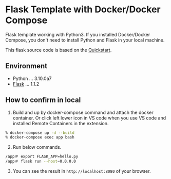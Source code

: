 # Flask Template with Docker/Docker Compose

Flask template working with Python3.
If you installed Docker/Docker Compose, you don't need to install Python and Flask in your local machine.

This flask source code is based on the [Quickstart](https://flask.palletsprojects.com/en/1.1.x/quickstart/). 

## Environment

- Python ... 3.10.0a7
- [Flask](https://flask.palletsprojects.com/) ... 1.1.2

## How to confirm in local

1. Build and up by docker-compose command and attach the docker container.
Or click left lower icon in VS code when you use VS code and installed Remote Containers in the extension.

```sh
% docker-compose up -d --build
% docker-compose exec app bash
```

2. Run below commands.

```sh
/app＃ export FLASK_APP=hello.py
/app＃ flask run --host=0.0.0.0
```

3. You can see the result in `http://localhost:8080` of your browser.